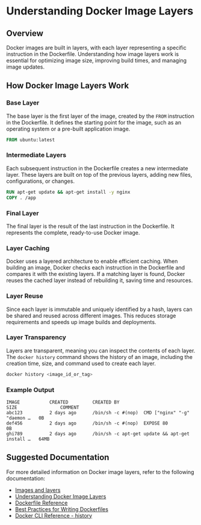 
# Understanding Docker Image Layers

## Overview

Docker images are built in layers, with each layer representing a specific instruction in the Dockerfile. Understanding how image layers work is essential for optimizing image size, improving build times, and managing image updates.

## How Docker Image Layers Work

### Base Layer

The base layer is the first layer of the image, created by the `FROM` instruction in the Dockerfile. It defines the starting point for the image, such as an operating system or a pre-built application image.

```dockerfile
FROM ubuntu:latest
```

### Intermediate Layers

Each subsequent instruction in the Dockerfile creates a new intermediate layer. These layers are built on top of the previous layers, adding new files, configurations, or changes.

```dockerfile
RUN apt-get update && apt-get install -y nginx
COPY . /app
```

### Final Layer

The final layer is the result of the last instruction in the Dockerfile. It represents the complete, ready-to-use Docker image.

### Layer Caching

Docker uses a layered architecture to enable efficient caching. When building an image, Docker checks each instruction in the Dockerfile and compares it with the existing layers. If a matching layer is found, Docker reuses the cached layer instead of rebuilding it, saving time and resources.

### Layer Reuse

Since each layer is immutable and uniquely identified by a hash, layers can be shared and reused across different images. This reduces storage requirements and speeds up image builds and deployments.

### Layer Transparency

Layers are transparent, meaning you can inspect the contents of each layer. The `docker history` command shows the history of an image, including the creation time, size, and command used to create each layer.

```bash
docker history <image_id_or_tag>
```

### Example Output

```
IMAGE           CREATED         CREATED BY                                      SIZE                COMMENT
abc123          2 days ago      /bin/sh -c #(nop)  CMD ["nginx" "-g" "daemon …   0B
def456          2 days ago      /bin/sh -c #(nop)  EXPOSE 80                    0B
ghi789          2 days ago      /bin/sh -c apt-get update && apt-get install …   64MB
```

## Suggested Documentation

For more detailed information on Docker image layers, refer to the following documentation:

- [Images and layers](https://docs.docker.com/engine/storage/drivers/#images-and-layers)
- [Understanding Docker Image Layers](https://docs.docker.com/develop/develop-images/baseimages/)
- [Dockerfile Reference](https://docs.docker.com/engine/reference/builder/)
- [Best Practices for Writing Dockerfiles](https://docs.docker.com/develop/develop-images/dockerfile_best-practices/)
- [Docker CLI Reference - history](https://docs.docker.com/engine/reference/commandline/history/)
